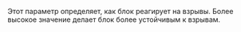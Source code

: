 Этот параметр определяет, как блок реагирует на взрывы. 
Более высокое значение делает блок более устойчивым к взрывам.